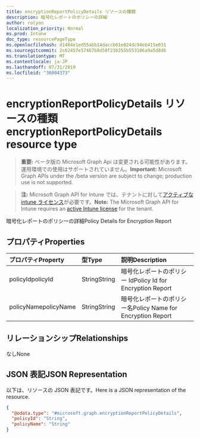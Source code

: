 ```yaml
---
title: encryptionReportPolicyDetails リソースの種類
description: 暗号化レポートのポリシーの詳細
author: rolyon
localization_priority: Normal
ms.prod: Intune
doc_type: resourcePageType
ms.openlocfilehash: d1484e1ed55abb14daccb61e024dc94eb415e031
ms.sourcegitcommit: 2c62457e57467b8d50f21b255b553106a9a5d8d6
ms.translationtype: MT
ms.contentlocale: ja-JP
ms.lasthandoff: 07/31/2019
ms.locfileid: "36004373"
---
```

# <a name="encryptionreportpolicydetails-resource-type"></a><span data-ttu-id="632ed-103">encryptionReportPolicyDetails リソースの種類</span><span class="sxs-lookup"><span data-stu-id="632ed-103">encryptionReportPolicyDetails resource type</span></span>

> <span data-ttu-id="632ed-104">**重要:** ベータ版の Microsoft Graph Api は変更される可能性があります。運用環境での使用はサポートされていません。</span><span class="sxs-lookup"><span data-stu-id="632ed-104">**Important:** Microsoft Graph APIs under the /beta version are subject to change; production use is not supported.</span></span>

> <span data-ttu-id="632ed-105">**注:** Microsoft Graph API for Intune では、テナントに対して[アクティブな intune ライセンス](https://go.microsoft.com/fwlink/?linkid=839381)が必要です。</span><span class="sxs-lookup"><span data-stu-id="632ed-105">**Note:** The Microsoft Graph API for Intune requires an [active Intune license](https://go.microsoft.com/fwlink/?linkid=839381) for the tenant.</span></span>

<span data-ttu-id="632ed-106">暗号化レポートのポリシーの詳細</span><span class="sxs-lookup"><span data-stu-id="632ed-106">Policy Details for Encryption Report</span></span>

## <a name="properties"></a><span data-ttu-id="632ed-107">プロパティ</span><span class="sxs-lookup"><span data-stu-id="632ed-107">Properties</span></span>
|<span data-ttu-id="632ed-108">プロパティ</span><span class="sxs-lookup"><span data-stu-id="632ed-108">Property</span></span>|<span data-ttu-id="632ed-109">型</span><span class="sxs-lookup"><span data-stu-id="632ed-109">Type</span></span>|<span data-ttu-id="632ed-110">説明</span><span class="sxs-lookup"><span data-stu-id="632ed-110">Description</span></span>|
|:---|:---|:---|
|<span data-ttu-id="632ed-111">policyId</span><span class="sxs-lookup"><span data-stu-id="632ed-111">policyId</span></span>|<span data-ttu-id="632ed-112">String</span><span class="sxs-lookup"><span data-stu-id="632ed-112">String</span></span>|<span data-ttu-id="632ed-113">暗号化レポートのポリシー Id</span><span class="sxs-lookup"><span data-stu-id="632ed-113">Policy Id for Encryption Report</span></span>|
|<span data-ttu-id="632ed-114">policyName</span><span class="sxs-lookup"><span data-stu-id="632ed-114">policyName</span></span>|<span data-ttu-id="632ed-115">String</span><span class="sxs-lookup"><span data-stu-id="632ed-115">String</span></span>|<span data-ttu-id="632ed-116">暗号化レポートのポリシー名</span><span class="sxs-lookup"><span data-stu-id="632ed-116">Policy Name for Encryption Report</span></span>|

## <a name="relationships"></a><span data-ttu-id="632ed-117">リレーションシップ</span><span class="sxs-lookup"><span data-stu-id="632ed-117">Relationships</span></span>
<span data-ttu-id="632ed-118">なし</span><span class="sxs-lookup"><span data-stu-id="632ed-118">None</span></span>

## <a name="json-representation"></a><span data-ttu-id="632ed-119">JSON 表記</span><span class="sxs-lookup"><span data-stu-id="632ed-119">JSON Representation</span></span>
<span data-ttu-id="632ed-120">以下は、リソースの JSON 表記です。</span><span class="sxs-lookup"><span data-stu-id="632ed-120">Here is a JSON representation of the resource.</span></span>
<!-- {
  "blockType": "resource",
  "@odata.type": "microsoft.graph.encryptionReportPolicyDetails"
}
-->
``` json
{
  "@odata.type": "#microsoft.graph.encryptionReportPolicyDetails",
  "policyId": "String",
  "policyName": "String"
}
```





